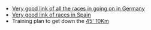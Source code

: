  - [Very good link of all the races in going on in Germany](http://www.lauftreff.de/laeufe/laufkalender.html)
 - [Very good link of races in Spain](http://www.carreraspopulares.com/)
 - Training plan to get down the [45' 10Km](http://www.runners.es/baja-45-una-carrera-10-kilometros)
